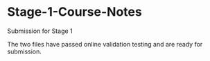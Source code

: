 # Stage-1-Course-Notes
Submission for Stage 1

The two files have passed online validation testing and are ready for submission.  
